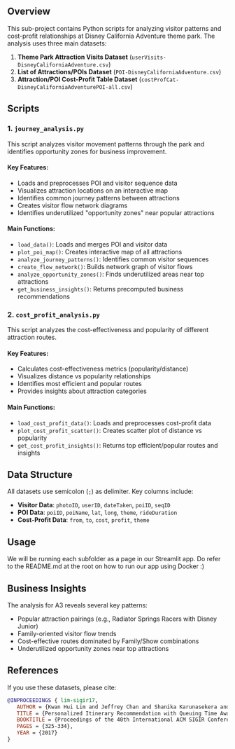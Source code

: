 ## Overview

This sub-project contains Python scripts for analyzing visitor patterns and cost-profit relationships at Disney California Adventure theme park. The analysis uses three main datasets:

1. **Theme Park Attraction Visits Dataset** (`userVisits-DisneyCaliforniaAdventure.csv`)
2. **List of Attractions/POIs Dataset** (`POI-DisneyCaliforniaAdventure.csv`)
3. **Attraction/POI Cost-Profit Table Dataset** (`costProfCat-DisneyCaliforniaAdventurePOI-all.csv`)

## Scripts

### 1. `journey_analysis.py`

This script analyzes visitor movement patterns through the park and identifies opportunity zones for business improvement.

#### Key Features:
- Loads and preprocesses POI and visitor sequence data
- Visualizes attraction locations on an interactive map
- Identifies common journey patterns between attractions
- Creates visitor flow network diagrams
- Identifies underutilized "opportunity zones" near popular attractions

#### Main Functions:
- `load_data()`: Loads and merges POI and visitor data
- `plot_poi_map()`: Creates interactive map of all attractions
- `analyze_journey_patterns()`: Identifies common visitor sequences
- `create_flow_network()`: Builds network graph of visitor flows
- `analyze_opportunity_zones()`: Finds underutilized areas near top attractions
- `get_business_insights()`: Returns precomputed business recommendations

### 2. `cost_profit_analysis.py`

This script analyzes the cost-effectiveness and popularity of different attraction routes.

#### Key Features:
- Calculates cost-effectiveness metrics (popularity/distance)
- Visualizes distance vs popularity relationships
- Identifies most efficient and popular routes
- Provides insights about attraction categories

#### Main Functions:
- `load_cost_profit_data()`: Loads and preprocesses cost-profit data
- `plot_cost_profit_scatter()`: Creates scatter plot of distance vs popularity
- `get_cost_profit_insights()`: Returns top efficient/popular routes and insights

## Data Structure

All datasets use semicolon (`;`) as delimiter. Key columns include:

- **Visitor Data**: `photoID`, `userID`, `dateTaken`, `poiID`, `seqID`
- **POI Data**: `poiID`, `poiName`, `lat`, `long`, `theme`, `rideDuration`
- **Cost-Profit Data**: `from`, `to`, `cost`, `profit`, `theme`

## Usage

We will be running each subfolder as a page in our Streamlit app. Do refer to the README.md at the root on how to run our app using Docker :)
## Business Insights

The analysis for A3 reveals several key patterns:
- Popular attraction pairings (e.g., Radiator Springs Racers with Disney Junior)
- Family-oriented visitor flow trends
- Cost-effective routes dominated by Family/Show combinations
- Underutilized opportunity zones near top attractions

## References

If you use these datasets, please cite:
```bibtex
@INPROCEEDINGS { lim-sigir17,
   AUTHOR = {Kwan Hui Lim and Jeffrey Chan and Shanika Karunasekera and Christopher Leckie},
   TITLE = {Personalized Itinerary Recommendation with Queuing Time Awareness},
   BOOKTITLE = {Proceedings of the 40th International ACM SIGIR Conference on Research and Development in Information Retrieval (SIGIR'17)},
   PAGES = {325-334},
   YEAR = {2017}
}
```
